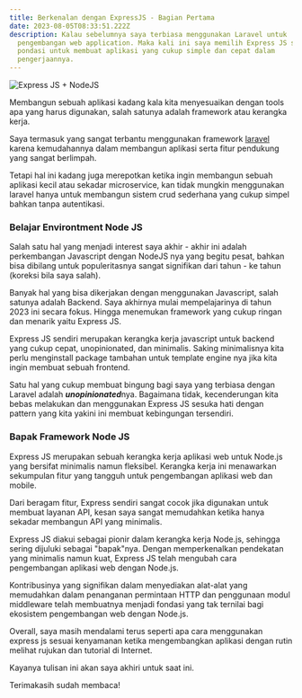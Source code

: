 ```yaml
---
title: Berkenalan dengan ExpressJS - Bagian Pertama
date: 2023-08-05T08:33:51.222Z
description: Kalau sebelumnya saya terbiasa menggunakan Laravel untuk
  pengembangan web application. Maka kali ini saya memilih Express JS sebagai
  pondasi untuk membuat aplikasi yang cukup simple dan cepat dalam
  pengerjaannya.
---
```

![Express JS + NodeJS](/img/maxresdefault.jpg)

M﻿embangun sebuah aplikasi kadang kala kita menyesuaikan dengan tools apa yang harus digunakan, salah satunya adalah framework atau kerangka kerja.

S﻿aya termasuk yang sangat terbantu menggunakan framework [laravel](https://laravel.com) karena kemudahannya dalam membangun aplikasi serta fitur pendukung yang sangat berlimpah. 

T﻿etapi hal ini kadang juga merepotkan ketika ingin membangun sebuah aplikasi kecil atau sekadar microservice, kan tidak mungkin menggunakan laravel hanya untuk membangun sistem crud sederhana yang cukup simpel bahkan tanpa autentikasi. 

### B﻿elajar Environtment Node JS

S﻿alah satu hal yang menjadi interest saya akhir - akhir ini adalah perkembangan Javascript dengan NodeJS nya yang begitu pesat, bahkan bisa dibilang untuk populeritasnya sangat signifikan dari tahun - ke tahun (koreksi bila saya salah). 

B﻿anyak hal yang bisa dikerjakan dengan menggunakan Javascript, salah satunya adalah Backend. Saya akhirnya mulai mempelajarinya di tahun 2023 ini secara fokus. Hingga menemukan framework yang cukup ringan dan menarik yaitu Express JS.

E﻿xpress JS sendiri merupakan kerangka kerja javascript untuk backend yang cukup cepat,  unopinionated, dan minimalis. Saking minimalisnya kita perlu menginstall package tambahan untuk template engine nya jika kita ingin membuat sebuah frontend.

S﻿atu hal yang cukup membuat bingung bagi saya yang terbiasa dengan Laravel adalah ***unopinionated***nya. Bagaimana tidak, kecenderungan kita bebas melakukan dan menggunakan Express JS sesuka hati dengan pattern yang kita yakini ini membuat kebingungan tersendiri.

### B﻿apak Framework Node JS

Express JS merupakan sebuah kerangka kerja aplikasi web untuk Node.js yang bersifat minimalis namun fleksibel. Kerangka kerja ini menawarkan sekumpulan fitur yang tangguh untuk pengembangan aplikasi web dan mobile.

D﻿ari beragam fitur, Express sendiri sangat cocok jika digunakan untuk membuat layanan API, kesan saya sangat memudahkan ketika hanya sekadar membangun API yang minimalis.

Express JS diakui sebagai pionir dalam kerangka kerja Node.js, sehingga sering dijuluki sebagai "bapak"nya. Dengan memperkenalkan pendekatan yang minimalis namun kuat, Express JS telah mengubah cara pengembangan aplikasi web dengan Node.js. 

Kontribusinya yang signifikan dalam menyediakan alat-alat yang memudahkan dalam penanganan permintaan HTTP dan penggunaan modul middleware telah membuatnya menjadi fondasi yang tak ternilai bagi ekosistem pengembangan web dengan Node.js.

Overall, saya masih mendalami terus seperti apa cara menggunakan express js sesuai kenyamanan ketika mengembangkan aplikasi dengan rutin melihat rujukan dan tutorial di Internet.

K﻿ayanya tulisan ini akan saya akhiri untuk saat ini. 

T﻿erimakasih sudah membaca!